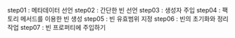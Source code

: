step01 : 메타데이터 선언
step02 : 간단한 빈 선언
step03 : 생성자 주입
step04 : 팩토리 메서드를 이용한 빈 생성
step05 : 빈 유효범위 지정
step06 : 빈의 초기화와 정리작업
step07 : 빈 프로퍼티에 주입하기